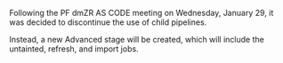 Following the PF dmZR AS CODE meeting on Wednesday, January 29, it was decided to discontinue the use of child pipelines.

Instead, a new Advanced stage will be created, which will include the untainted, refresh, and import jobs.

